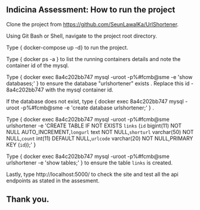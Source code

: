 ## Indicina Assessment: How to run the project 

Clone the project from https://github.com/SeunLawalKa/UrlShortener.

Using Git Bash or Shell, navigate to the project root directory.

Type { docker-compose up -d} to run the project.

Type { docker ps -a } to list the running containers details and note the container id of the mysql.

Type { docker exec 8a4c202bb747 mysql -uroot -p%#fcmb@sme -e 'show databases;' } to ensure the database "urlshortener" exists . Replace this id - 8a4c202bb747 with the mysql container id.

If the database does not exist, type  { docker exec 8a4c202bb747 mysql -uroot -p%#fcmb@sme -e 'create database urlshortener;'  } . 

Type { docker exec 8a4c202bb747 mysql -uroot -p%#fcmb@sme urlshortener -e 'CREATE TABLE IF NOT EXISTS `links` (`id` bigint(11) NOT NULL AUTO_INCREMENT,`longurl` text NOT NULL,`shorturl` varchar(50) NOT NULL,`count` int(11) DEFAULT NULL,`urlcode` varchar(20) NOT NULL,PRIMARY KEY (`id`));'  }

Type { docker exec 8a4c202bb747 mysql -uroot -p%#fcmb@sme urlshortener -e 'show tables;' } to ensure the table `links` is created.

Lastly, type http://localhost:5000/ to check the site and test all the api endpoints as stated in the assesment.

## Thank you.